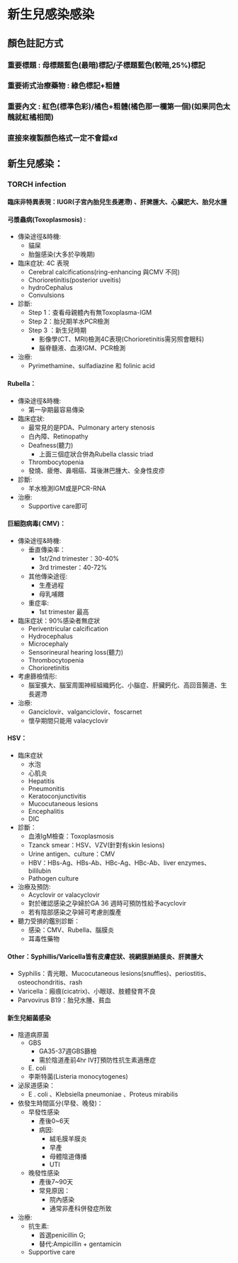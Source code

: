 # 新生兒感染感染

## 顏色註記方式

### 重要標題 : 母標題藍色(最暗)標記/子標題藍色(較暗,25%)標記

### 重要術式治療藥物 : 綠色標記+粗體

### 重要內文 : 紅色(標準色彩)/橘色+粗體(橘色那一欄第一個)(如果同色太醜就紅橘相間)

### 直接來複製顏色格式一定不會錯xd

## 新生兒感染：

### TORCH infection

#### 臨床非特異表現：IUGR(子宮內胎兒生長遲滯) 、肝脾腫大、心臟肥大、胎兒水腫

#### 弓漿蟲病(Toxoplasmosis) :

- 傳染途徑&時機:
	- 貓屎
	- 胎盤感染(大多於孕晚期)
- 臨床症狀: 4C 表現
	- Cerebral calcifications(ring-enhancing 與CMV 不同)
	- Chorioretinitis(posterior uveitis)
	- hydroCephalus
	- Convulsions
- 診斷:
	- Step 1：查看母親體內有無Toxoplasma-IGM
	- Step 2：胎兒期羊水PCR檢測
	- Step 3 ：新生兒時期
		- 影像學(CT、MRI)檢測4C表現(Chorioretinitis需另照會眼科)
		- 腦脊髓液、血液IGM、PCR檢測
- 治療:
	- Pyrimethamine、sulfadiazine 和 folinic acid
#### Rubella：

- 傳染途徑&時機:
	- 第一孕期最容易傳染
- 臨床症狀:
	- 最常見的是PDA、Pulmonary artery stenosis
	- 白內障、Retinopathy
	- Deafness(聽力)
		- 上面三個症狀合併為Rubella classic triad
	- Thrombocytopenia
	- 發燒、疲倦、鼻咽癌、耳後淋巴腫大、全身性皮疹
- 診斷:
	- 羊水檢測IGM或是PCR-RNA
- 治療:
	- Supportive care即可
#### 巨細胞病毒( CMV)：

- 傳染途徑&時機:
	- 垂直傳染率：
		- 1st/2nd trimester：30-40%
		- 3rd trimester：40-72%
	- 其他傳染途徑:
		- 生產過程
		- 母乳哺餵
	- 重症率:
		- 1st trimester 最高
- 臨床症狀：90%感染者無症狀
	- Periventricular calcification
	- Hydrocephalus
	- Microcephaly
	- Sensorineural hearing loss(聽力)
	- Thrombocytopenia
	- Chorioretinitis
- 考慮篩檢情形:
	- 腦室擴大、腦室周圍神經組織鈣化、小腦症、肝臟鈣化、高回音腸道、生長遲滯
- 治療:
	- Ganciclovir、valganciclovir、foscarnet
	- 懷孕期間只能用 valacyclovir
#### HSV：

- 臨床症狀
	- 水泡
	- 心肌炎
	- Hepatitis
	- Pneumonitis
	- Keratoconjunctivitis
	- Mucocutaneous lesions
	- Encephalitis
	- DIC
- 診斷：
	- 血液IgM檢查：Toxoplasmosis
	- Tzanck smear：HSV、VZV(針對有skin lesions)
	- Urine antigen、culture：CMV
	- HBV：HBs-Ag、HBs-Ab、HBc-Ag、HBc-Ab、liver enzymes、bililubin
	- Pathogen culture
- 治療及預防:
	- Acyclovir or valacyclovir
	- 對於確認感染之孕婦於GA 36 週時可預防性給予acyclovir
	- 若有陰部感染之孕婦可考慮剖腹產
- 聽力受損的鑑別診斷：
	- 感染：CMV、Rubella、腦膜炎
	- 耳毒性藥物
#### Other：Syphillis/Varicella皆有皮膚症狀、視網膜脈絡膜炎、肝脾腫大

- Syphilis：青光眼、Mucocutaneous lesions(snuffles)、periostitis、osteochondritis、rash
- Varicella：瘢痕(cicatrix)、小眼球、肢體發育不良
- Parvovirus B19：胎兒水腫、貧血
#### 新生兒細菌感染

- 陰道病原菌
	- GBS
		- GA35-37週GBS篩檢
		- 需於陰道產前4hr IV打預防性抗生素適應症
	- E. coli
	- 李斯特菌(Listeria monocytogenes)
- 泌尿道感染：
	- E . coli 、Klebsiella pneumoniae 、Proteus mirabilis
- 依發生時間區分(早發、晚發)：
	- 早發性感染
		- 產後0~6天
		- 病因:
			- 絨毛膜羊膜炎
			- 早產
			- 母體陰道傳播
			- UTI
	- 晚發性感染
		- 產後7~90天
		- 常見原因：
			- 院內感染
			- 通常非產科併發症所致
- 治療:
	- 抗生素:
		- 首選penicillin G;
		- 替代:Ampicillin + gentamicin
	- Supportive care
